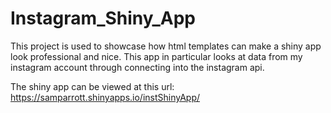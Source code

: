 # Instagram_Shiny_App
This project is used to showcase how html templates can make a shiny app look professional and nice. This app in particular looks at data from my instagram account through connecting into the instagram api.

The shiny app can be viewed at this url: https://samparrott.shinyapps.io/instShinyApp/
